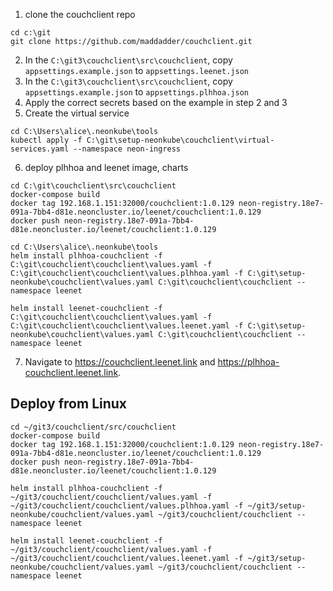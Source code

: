1. clone the couchclient repo
```
cd c:\git
git clone https://github.com/maddadder/couchclient.git
```
2. In the `C:\git3\couchclient\src\couchclient`, copy `appsettings.example.json` to `appsettings.leenet.json`
3. In the `C:\git3\couchclient\src\couchclient`, copy `appsettings.example.json` to `appsettings.plhhoa.json`
4. Apply the correct secrets based on the example in step 2 and 3
5. Create the virtual service
```
cd C:\Users\alice\.neonkube\tools
kubectl apply -f C:\git\setup-neonkube\couchclient\virtual-services.yaml --namespace neon-ingress
```
6. deploy plhhoa and leenet image, charts 
```
cd C:\git\couchclient\src\couchclient
docker-compose build
docker tag 192.168.1.151:32000/couchclient:1.0.129 neon-registry.18e7-091a-7bb4-d81e.neoncluster.io/leenet/couchclient:1.0.129
docker push neon-registry.18e7-091a-7bb4-d81e.neoncluster.io/leenet/couchclient:1.0.129

cd C:\Users\alice\.neonkube\tools
helm install plhhoa-couchclient -f C:\git\couchclient\couchclient\values.yaml -f C:\git\couchclient\couchclient\values.plhhoa.yaml -f C:\git\setup-neonkube\couchclient\values.yaml C:\git\couchclient\couchclient --namespace leenet

helm install leenet-couchclient -f C:\git\couchclient\couchclient\values.yaml -f C:\git\couchclient\couchclient\values.leenet.yaml -f C:\git\setup-neonkube\couchclient\values.yaml C:\git\couchclient\couchclient --namespace leenet
```
7. Navigate to https://couchclient.leenet.link and https://plhhoa-couchclient.leenet.link.

## Deploy from Linux
```
cd ~/git3/couchclient/src/couchclient
docker-compose build
docker tag 192.168.1.151:32000/couchclient:1.0.129 neon-registry.18e7-091a-7bb4-d81e.neoncluster.io/leenet/couchclient:1.0.129
docker push neon-registry.18e7-091a-7bb4-d81e.neoncluster.io/leenet/couchclient:1.0.129

helm install plhhoa-couchclient -f ~/git3/couchclient/couchclient/values.yaml -f ~/git3/couchclient/couchclient/values.plhhoa.yaml -f ~/git3/setup-neonkube/couchclient/values.yaml ~/git3/couchclient/couchclient --namespace leenet

helm install leenet-couchclient -f ~/git3/couchclient/couchclient/values.yaml -f ~/git3/couchclient/couchclient/values.leenet.yaml -f ~/git3/setup-neonkube/couchclient/values.yaml ~/git3/couchclient/couchclient --namespace leenet
```